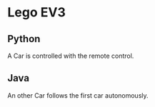 # Lego EV3
## Python
A Car is controlled with the remote control.
## Java
An other Car follows the first car autonomously.
